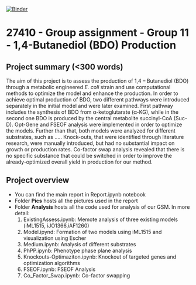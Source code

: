[![Binder](https://mybinder.org/badge_logo.svg)](https://mybinder.org/v2/gh/27410/group-assignment-2021-group_11_bdo_production/main)

# 27410 - Group assignment - Group 11 - 1,4-Butanediol (BDO) Production

## Project summary (<300 words)

The aim of this project is to assess the production of 1,4 – Butanediol (BDO) through a metabolic engineered *E. coli* strain and use computational methods to optimize the model and enhance the production. In order to achieve optimal production of BDO, two different pathways were introduced separately in the initial model and were later examined. First pathway includes the synthesis of BDO from α-ketoglutarate (α-KG), while in the second one BDO is produced by the central metabolite succinyl-CoA (Suc-D). Opt-Gene and FSEOF analysis were implemented in order to optimize the models. Further than that, both models were analyzed for different substrates, such as ..... Knock-outs, that were identified through literature research, were manually introduced, but had no substantial impact on growth or production rates. Co-factor swap analysis revealed that there is no specific substance that could be switched in order to improve the already-optimized overall yield in production for our method. 


## Project overview

- You can find the main report in Report.ipynb notebook
- Folder <b>Pics</b> hosts all the pictures used in the report 
- Folder <b>Analysis</b> hosts all the code used for analysis of our GSM. In more detail: 
  1. ExistingAssess.ipynb: Memote analysis of three existing models (iML1515, iJO1366,iAF1260)
  2. Model.ipynd: Formation of two models using iML1515 and visualization using Escher 
  3. Medium.ipynb: Analysis of different substrates  
  4. PhPP.ipynb: Phenotype phase plane analysis
  5. Knockouts-Optimaziton.ipynb: Knockout of targeted genes and optimization algorithms
  6. FSEOF.ipynb: FSEOF Analysis
  7. Co_Factor_Swap.ipynb: Co-factor swapping 

